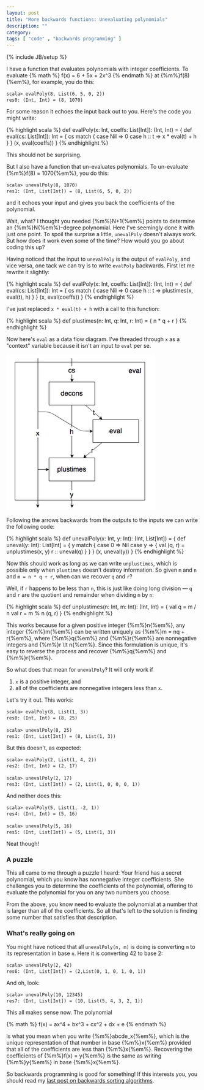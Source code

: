 ```yaml
---
layout: post
title: "More backwards functions: Unevaluating polynomials"
description: ""
category: 
tags: [ "code" , "backwards programming" ]
---
```

{% include JB/setup %}

I have a function that evaluates polynomials with integer coefficients. To evaluate
{% math %}
f(x) = 6 + 5x + 2x^3
{% endmath %}
at {%m%}f(8){%em%}, for example, you do this:

    scala> evalPoly(8, List(6, 5, 0, 2))
    res0: (Int, Int) = (8, 1070)

For some reason it echoes the input back out to you. Here's the code you might write:

{% highlight scala %}
def evalPoly(x: Int, coeffs: List[Int]): (Int, Int) = {
  def eval(cs: List[Int]): Int = {
    cs match {
      case Nil => 0
      case h :: t => x * eval(t) + h
    }
  }
  (x, eval(coeffs))
}
{% endhighlight %}

This should not be surprising.

But I also have a function that un-evaluates polynomials. To un-evaluate {%m%}f(8) = 1070{%em%}, you do this:

    scala> unevalPoly(8, 1070)
    res1: (Int, List[Int]) = (8, List(6, 5, 0, 2))

and it echoes your input and gives you back the coefficients of the polynomial.

Wait, what? I thought you needed {%m%}N+1{%em%} points to determine an {%m%}N{%em%}-degree polynomial.
Here I've seemingly done it with just one point. To spoil the surprise a little, ```unevalPoly``` doesn't
always work. But how does it work even some of the time? How would you go about coding this up?

Having noticed that the input to ```unevalPoly``` is the output of ```evalPoly```, and vice versa,
one tack we can try is to write ```evalPoly``` backwards. First let me rewrite it slightly:

{% highlight scala %}
def evalPoly(x: Int, coeffs: List[Int]): (Int, Int) = {
  def eval(cs: List[Int]): Int = {
    cs match {
      case Nil => 0
      case h :: t => plustimes(x, eval(t), h)
    }
  }
  (x, eval(coeffs))
}
{% endhighlight %}

I've just replaced ```x * eval(t) + h``` with a call to this function:

{% highlight scala %}
def plustimes(n: Int, q: Int, r: Int) = {
  n * q + r
}
{% endhighlight %}

Now here's ```eval``` as a data flow diagram.
I've threaded through ```x``` as a "context" variable because it isn't an input to ```eval``` per se.

![eval](/assets/img/poly/eval.png)

Following the arrows backwards from the outputs to the inputs we can write the following code:

{% highlight scala %}
def unevalPoly(x: Int, y: Int): (Int, List[Int]) = {
  def uneval(y: Int): List[Int] = {
    y match {
      case 0 => Nil
      case y => {
        val (q, r) = unplustimes(x, y)
        r :: uneval(q)
      }
    }
  }
  (x, uneval(y))
}
{% endhighlight %}

Now this should work as long as we can write ```unplustimes```, which is possible only when ```plustimes``` doesn't
destroy information. So given ```m``` and ```n``` and ```m = n * q + r```, when can we recover ```q``` and ```r```?

Well, if ```r``` happens to be less than ```n```, this is just like doing long division — ```q``` and ```r``` are the quotient
and remainder when dividing ```m``` by ```n```:

{% highlight scala %}
def unplustimes(n: Int, m: Int): (Int, Int) = {
  val q = m / n
  val r = m % n
  (q, r)
}
{% endhighlight %}

This works because for a given positive integer {%m%}n{%em%}, any integer {%m%}m{%em%} can be written uniquely as
{%m%}m = nq + r{%em%}, where {%m%}q{%em%} and {%m%}r{%em%} are nonnegative integers and {%m%}r \lt n{%em%}.
Since this formulation is unique, it's easy to reverse the process and recover {%m%}q{%em%} and {%m%}r{%em%}.

So what does that mean for ```unevalPoly```? It will only work if

1. ```x``` is a positive integer, and
1. all of the coefficients are nonnegative integers less than ```x```.

Let's try it out. This works:

    scala> evalPoly(8, List(1, 3))
    res0: (Int, Int) = (8, 25)

    scala> unevalPoly(8, 25)
    res1: (Int, List[Int]) = (8, List(1, 3))

But this doesn't, as expected:

    scala> evalPoly(2, List(1, 4, 2))
    res2: (Int, Int) = (2, 17)

    scala> unevalPoly(2, 17)
    res3: (Int, List[Int]) = (2, List(1, 0, 0, 0, 1))

And neither does this:

    scala> evalPoly(5, List(1, -2, 1))
    res4: (Int, Int) = (5, 16)

    scala> unevalPoly(5, 16)
    res5: (Int, List[Int]) = (5, List(1, 3))

Neat though!

### A puzzle

This all came to me through a puzzle I heard: Your friend has a secret polynomial, which you know has nonnegative integer coefficients.
She challenges you to determine the coefficients of the polynomial, offering to evaluate the polynomial for you
on any two numbers you choose.

From the above, you know need to evaluate the polynomial at a number that is larger than all of the coefficients.
So all that's left to the solution is finding some number that satisfies that description.

### What's really going on

You might have noticed that all ```unevalPoly(n, m)``` is doing is converting ```m``` to its representation in base ```n```.
Here it is converting 42 to base 2:

    scala> unevalPoly(2, 42)
    res6: (Int, List[Int]) = (2,List(0, 1, 0, 1, 0, 1))

And oh, look:

    scala> unevalPoly(10, 12345)
    res7: (Int, List[Int]) = (10, List(5, 4, 3, 2, 1))

This all makes sense now. The polynomial

{% math %}
f(x) = ax^4 + bx^3 + cx^2 + dx + e
{% endmath %}

is what you mean when you write {%m%}abcde_x{%em%}, which is the unique representation of that number in base {%m%}x{%em%}
provided that all of the coefficients are less than {%m%}x{%em%}. Recovering the coefficients of {%m%}f(x) = y{%em%} is
the same as writing {%m%}y{%em%} in base {%m%}x{%em%}.

So backwards programming is good for something! If this interests you,
you should read my [last post on backwards sorting algorithms]({{page.previous.url}}).

